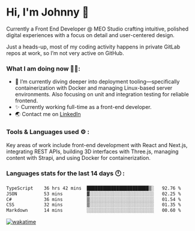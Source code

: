 # Hi, I'm Johnny 👋

Currently a Front End Developer @ MEO Studio crafting intuitive, polished digital experiences with a focus on detail and user-centered design.

Just a heads-up, most of my coding activity happens in private GitLab repos at work, so I’m not very active on GitHub.

### What I am doing now 🧑‍💻:

- 🔭 I’m currently diving deeper into deployment tooling—specifically containerization with Docker and managing Linux-based server environments. Also focusing on unit and integration testing for reliable frontend.
- ✨ Currently working full-time as a front-end developer.
- 🌏 Contact me on [LinkedIn](https://www.linkedin.com/in/johchai/)

### Tools & Languages used ⚙️ :

Key areas of work include front-end development with React and Next.js, integrating REST APIs, building 3D interfaces with Three.js, managing content with Strapi, and using Docker for containerization.

### Languages stats for the last 14 days 🕛 :

<!--START_SECTION:waka-->

```txt
TypeScript    36 hrs 42 mins  ███████████████████████▒░   92.76 %
JSON          53 mins         ▓░░░░░░░░░░░░░░░░░░░░░░░░   02.25 %
C#            36 mins         ▒░░░░░░░░░░░░░░░░░░░░░░░░   01.54 %
CSS           32 mins         ▒░░░░░░░░░░░░░░░░░░░░░░░░   01.35 %
Markdown      14 mins         ░░░░░░░░░░░░░░░░░░░░░░░░░   00.60 %
```

<!--END_SECTION:waka-->

[![wakatime](https://wakatime.com/badge/user/0cd14e89-b357-451d-b5c1-4a79286fb5a6.svg)](https://wakatime.com/@0cd14e89-b357-451d-b5c1-4a79286fb5a6)
